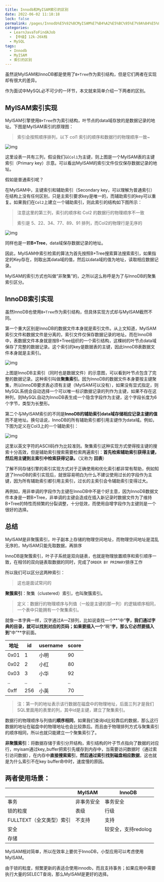 ```yaml
---
title: Innodb和MyISAM索引的区别
date: 2022-06-02 11:18:18
lock: false
permalink: /pages/Innodb%E5%92%8CMyISAM%E7%B4%A2%E5%BC%95%E7%9A%84%E5%8C%BA%E5%88%AB
categories: 
  - LearnJavaToFindAJob
  - 【中级】12k-26k档
  - MySQL
tags: 
  - Innodb
  - MyISAM
  - 索引的区别
---
```

虽然说MyISAM和InnoDB都是使用了`B+Tree`作为索引结构，但是它们两者在实现却有很大的差异。

作为面试中MySQL必不可少的一环节，本文就来简单介绍一下两者的区别。

## MyISAM索引实现

MyISAM引擎使用`B+Tree`作为索引结构，叶节点的data域存放的是数据记录的地址。下图是MyISAM索引的原理图：

> 索引会按照顺序排列，以下 col1 索引的顺序和数据行的物理顺序一致~

![img](https://cdn.jsdelivr.net/gh/DogerRain/image@main/img2/160646_jwha.jpeg)

这里设表一共有三列，假设我们以`Col1`为主键，则上图是一个MyISAM表的主键索引（Primary key）示意。可以看出MyISAM的索引文件仅仅保存数据记录的地址。

假如是普通索引呢？

在MyISAM中，主键索引和辅助索引（Secondary key，可以理解为普通索引）在结构上没有任何区别，只是主索引要求key是唯一的，而辅助索引的key可以重复。如果我们在`Col2`上建立一个辅助索引，则此索引的结构如下图所示：

> 注意这里的第三列，索引的顺序和 Col2 的数据行的物理顺序不一致
>
> 索引是 5、22、34、77、89、91 排列，而Col2的物理行是无序的

![img](https://cdn.jsdelivr.net/gh/DogerRain/image@main/img2/160646_q0iy.jpeg)

同样也是一颗**B+Tree**，data域保存数据记录的地址。

因此，MyISAM中索引检索的算法为首先按照B+Tree搜索算法搜索索引，如果指定的Key存在，则取出其data域的值，然后以data域的值为地址，读取相应数据记录。

MyISAM的索引方式也叫做“非聚集”的，之所以这么称呼是为了与InnoDB的聚集索引区分。

## InnoDB索引实现

虽然InnoDB也使用`B+Tree`作为索引结构，但具体实现方式却与MyISAM截然不同。

第一个重大区别是InnoDB的数据文件本身就是索引文件。从上文知道，MyISAM索引文件和数据文件是分离的，索引文件仅保存数据记录的地址。而在InnoDB中，表数据文件本身就是按B+Tree组织的一个索引结构，这棵树的叶节点data域保存了完整的数据记录。这个索引的key是数据表的主键，因此InnoDB表数据文件本身就是主索引。

![img](https://cdn.jsdelivr.net/gh/DogerRain/image@main/img2/160646_6wjr.jpeg)

上图是InnoDB主索引（同时也是数据文件）的示意图，可以看到叶节点包含了完整的数据记录。这种索引叫做**聚集索引**。因为InnoDB的数据文件本身要按主键聚集，所以InnoDB要求表必须有主键（MyISAM可以没有），如果没有显式指定，则MySQL系统会自动选择一个可以唯一标识数据记录的列作为主键，如果不存在这种列，则MySQL自动为InnoDB表生成一个隐含字段作为主键，这个字段长度为6个字节，类型为长整形。

第二个与MyISAM索引的不同是**InnoDB的辅助索引data域存储相应记录主键的值**而不是地址。换句话说，InnoDB的所有辅助索引都引用主键作为data域。例如，下图为定义在Col3上的一个辅助索引：

![img](https://cdn.jsdelivr.net/gh/DogerRain/image@main/img2/160646_jpvo.jpeg)

这里以英文字符的ASCII码作为比较准则。聚集索引这种实现方式使得按主键的搜索十分高效，但是辅助索引搜索需要检索两遍索引：**首先检索辅助索引获得主键，然后用主键到主索引中检索获得记录。**（又称为 **回表**）

了解不同存储引擎的索引实现方式对于正确使用和优化索引都非常有帮助，例如知道了InnoDB的索引实现后，就很容易明白为什么不建议使用过长的字段作为主键，因为所有辅助索引都引用主索引，过长的主索引会令辅助索引变得过大。

再例如，用非单调的字段作为主键在InnoDB中不是个好主意，因为InnoDB数据文件本身是一颗B+Tree，非单调的主键会造成在插入新记录时数据文件为了维持B+Tree的特性而频繁的分裂调整，十分低效，而使用自增字段作为主键则是一个很好的选择。



## 总结

MyISAM是非聚簇索引，叶子副本上存储的物理空间地址，而物理空间地址是混乱无序的，MyISAM只能先取数据，再排序

InnoDB是聚簇索引，叶子子系统是双向链表，也就是物理放置顺序和索引顺序一致，在相邻的双向链表取数据的同时，完成了`ORDER BY PRIMARY`排序工作



所以我们可以区分这两种索引：

> 这也是面试常问的

**聚簇索引**：聚集（clustered）索引，也叫聚簇索引。

> 定义：数据行的物理顺序与列值（一般是主键的那一列）的逻辑顺序相同，一个表中只能拥有一个聚集索引。

就像一本字典一样，汉字通过A—Z排列，比如说查找一个**“中”**字，我们通过字典的目录，就可以找到对应的页码；如果要插入一个**“啊”**字，那么它必然要插入到**“中”**字前面。

| 地址 | id   | username | score |
| ---- | ---- | -------- | ----- |
| 0x01 | 1    | 小明     | 90    |
| 0x02 | 2    | 小红     | 80    |
| 0x03 | 3    | 小华     | 92    |
| ..   | ..   | ..       | ..    |
| 0xff | 256  | 小英     | 70    |

> 注：第一列的地址表示该行数据在磁盘中的物理地址，后面三列才是我们SQL里面用的表里的列，其中id是主键，建立了聚集索引。

数据行的物理顺序与列值的**顺序相同**，如果我们查询id比较靠后的数据，那么这行数据的地址在磁盘中的物理地址也会比较靠后。而且由于物理排列方式与聚集索引的顺序相同，所以也就只能建立一个聚集索引了。



**非聚簇索引**：将数据存储于索引分开结构，索引结构的叶子节点指向了数据的对应行，myisam通过key_buffer把索引先缓存到内存中，当需要访问数据时（通过索引访问数据），在内存中**直接搜索索引**，**然后通过索引找到磁盘相应数据**，这也就是为什么索引不在key buffer命中时，速度慢的原因。



## 两者使用场景：



|                          | MyISAM     | InnoDB              |
| ------------------------ | ---------- | ------------------- |
| 事务                     | 非事务安全 | 事务安全            |
| 锁的粒度                 | 表级       | 行级                |
| FULLTEXT（全文类型）索引 | 不支持     | 支持                |
| 安全                     |            | 较安全，支持redolog |
| 存储                     |            |                     |

MyISAM相对简单，所以在效率上要优于InnoDB，小型应用可以考虑使用MyISAM。

由于锁的粒度，频繁更新的表适合使用innodb，而且支持事务；如果应用中需要执行大量的SELECT查询，那么MyISAM是更好的选择。